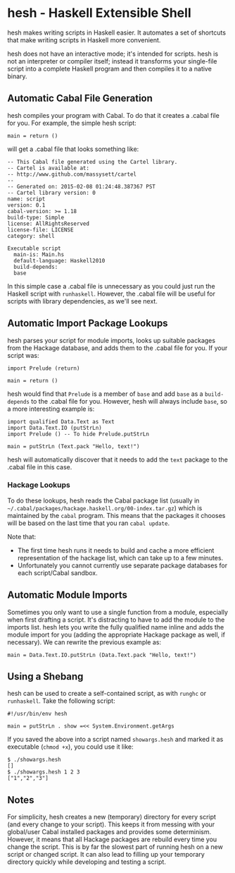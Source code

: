 # hesh - Haskell Extensible Shell

hesh makes writing scripts in Haskell easier. It automates a set of shortcuts that make writing scripts in Haskell more convenient.

hesh does not have an interactive mode; it's intended for scripts. hesh is not an interpreter or compiler itself; instead it transforms your single-file script into a complete Haskell program and then compiles it to a native binary.

## Automatic Cabal File Generation

hesh compiles your program with Cabal. To do that it creates a .cabal file for you. For example, the simple hesh script:

```
main = return ()
```

will get a .cabal file that looks something like:

```
-- This Cabal file generated using the Cartel library.
-- Cartel is available at:
-- http://www.github.com/massysett/cartel
--
-- Generated on: 2015-02-08 01:24:48.387367 PST
-- Cartel library version: 0
name: script
version: 0.1
cabal-version: >= 1.18
build-type: Simple
license: AllRightsReserved
license-file: LICENSE
category: shell

Executable script
  main-is: Main.hs
  default-language: Haskell2010
  build-depends:
  base
```

In this simple case a .cabal file is unnecessary as you could just run the Haskell script with `runhaskell`. However, the .cabal file will be useful for scripts with library dependencies, as we'll see next.

## Automatic Import Package Lookups

hesh parses your script for module imports, looks up suitable packages from the Hackage database, and adds them to the .cabal file for you. If your script was:

```
import Prelude (return)

main = return ()
```

hesh would find that `Prelude` is a member of `base` and add `base` as a `build-depends` to the .cabal file for you. However, hesh will always include `base`, so a more interesting example is:

```
import qualified Data.Text as Text
import Data.Text.IO (putStrLn)
import Prelude () -- To hide Prelude.putStrLn

main = putStrLn (Text.pack "Hello, text!")
```

hesh will automatically discover that it needs to add the `text` package to the .cabal file in this case.

### Hackage Lookups

To do these lookups, hesh reads the Cabal package list (usually in `~/.cabal/packages/hackage.haskell.org/00-index.tar.gz`) which is maintained by the `cabal` program. This means that the packages it chooses will be based on the last time that you ran `cabal update`.

Note that:

* The first time hesh runs it needs to build and cache a more efficient representation of the hackage list, which can take up to a few minutes.
* Unfortunately you cannot currently use separate package databases for each script/Cabal sandbox.

## Automatic Module Imports

Sometimes you only want to use a single function from a module, especially when first drafting a script. It's distracting to have to add the module to the imports list. hesh lets you write the fully qualified name inline and adds the module import for you (adding the appropriate Hackage package as well, if necessary). We can rewrite the previous example as:

```
main = Data.Text.IO.putStrLn (Data.Text.pack "Hello, text!")
```

## Using a Shebang

hesh can be used to create a self-contained script, as with `runghc` or `runhaskell`. Take the following script:

```
#!/usr/bin/env hesh

main = putStrLn . show =<< System.Environment.getArgs
```

If you saved the above into a script named `showargs.hesh` and marked it as executable (`chmod +x`), you could use it like:

```
$ ./showargs.hesh
[]
$ ./showargs.hesh 1 2 3
["1","2","3"]
```

## Notes

For simplicity, hesh creates a new (temporary) directory for every script (and every change to your script). This keeps it from messing with your global/user Cabal installed packages and provides some determinism. However, it means that all Hackage packages are rebuild every time you change the script. This is by far the slowest part of running hesh on a new script or changed script. It can also lead to filling up your temporary directory quickly while developing and testing a script.
